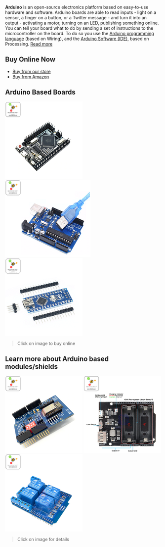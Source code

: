 **Arduino** is an open-source electronics platform based on easy-to-use hardware and software. Arduino boards are able to read inputs - light on a sensor, a finger on a button, or a Twitter message - and turn it into an output - activating a motor, turning on an LED, publishing something online. You can tell your board what to do by sending a set of instructions to the microcontroller on the board. To do so you use the [Arduino programming language](https://www.arduino.cc/reference/en/) (based on Wiring), and the [Arduino Software (IDE)](https://www.arduino.cc/en/Main/Software), based on Processing. 
[Read more](https://github.com/Erratums/Arduino/wiki)

## Buy Online Now
* [Buy from our store](https://erratums.com/ocart2/)
* [Buy from Amazon](https://www.amazon.in/s?me=A3HAGIAPX2OISQ)

## Arduino Based Boards   
[![Mega Pro MIni](https://github.com/Erratums/Arduino/blob/master/images/arduino_mega_pro_mini.png)](https://erratums.com/ocart2/index.php?route=product/product&product_id=71)     [![Arduino Uno](https://github.com/Erratums/Arduino/blob/master/images/arduino_uno.png)](https://erratums.com/ocart2/index.php?route=product/product&product_id=77)     [![Arduino Nano](https://github.com/Erratums/Arduino/blob/master/images/arduino_nano.png)](https://erratums.com/ocart2/index.php?route=product/product&product_id=72)      
> Click on image to buy online

## Learn more about Arduino based modules/shields    
[![](https://github.com/Erratums/Arduino/blob/master/images/arduino_wifi_shield.png)](https://github.com/Erratums/ESP8266/wiki/How-to-program-ESP01S)     [![](https://github.com/Erratums/Arduino/blob/master/images/arduino_battery_shield.png)](https://erratums.com/ocart2/index.php?route=product/product&product_id=84)     [![](https://github.com/Erratums/Arduino/blob/master/images/arduino_relay_shield.png)](https://github.com/Erratums/ESP8266/wiki/Single-Channel-Relay-Module)    
> Click on image for details    
